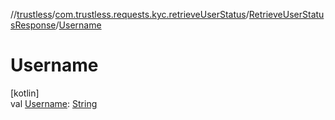 //[trustless](../../../index.md)/[com.trustless.requests.kyc.retrieveUserStatus](../index.md)/[RetrieveUserStatusResponse](index.md)/[Username](-username.md)

# Username

[kotlin]\
val [Username](-username.md): [String](https://kotlinlang.org/api/latest/jvm/stdlib/kotlin/-string/index.html)
